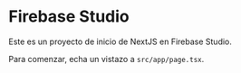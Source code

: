 # Firebase Studio

Este es un proyecto de inicio de NextJS en Firebase Studio.

Para comenzar, echa un vistazo a `src/app/page.tsx`.
